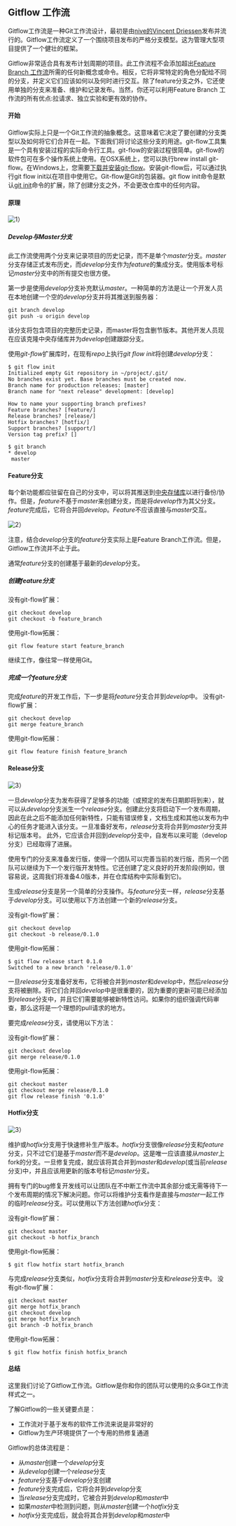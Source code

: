 ## Gitflow 工作流

Gitflow工作流是一种Git工作流设计，最初是由[nive的Vincent Driessen](https://nvie.com/posts/a-successful-git-branching-model/)发布并流行的。Gitflow工作流定义了一个围绕项目发布的严格分支模型。这为管理大型项目提供了一个健壮的框架。

Gitflow非常适合具有发布计划周期的项目。此工作流程不会添加超出[Feature Branch 工作流](https://www.atlassian.com/git/tutorials/comparing-workflows/feature-branch-workflow)所需的任何新概念或命令。相反，它将非常特定的角色分配给不同的分支，并定义它们应该如何以及何时进行交互。除了feature分支之外，它还使用单独的分支来准备、维护和记录发布。当然，你还可以利用Feature Branch 工作流的所有优点:拉请求、独立实验和更有效的协作。

#### 开始
Gitflow实际上只是一个Git工作流的抽象概念。这意味着它决定了要创建的分支类型以及如何将它们合并在一起。下面我们将讨论这些分支的用途。git-flow工具集是一个具有安装过程的实际命令行工具。git-flow的安装过程很简单。git-flow的软件包可在多个操作系统上使用。在OSX系统上，您可以执行brew install git-flow。在Windows上，您需要[下载并安装git-flow](https://git-scm.com/download/win)。安装git-flow后，可以通过执行git flow init以在项目中使用它。Git-flow是Git的包装器。git flow init命令是默认[git init](https://www.atlassian.com/git/tutorials/setting-up-a-repository/git-init)命令的扩展，除了创建分支之外，不会更改仓库中的任何内容。

#### 原理

![1](images/image1.svg)）

##### Develop与Master分支

此工作流使用两个分支来记录项目的历史记录，而不是单个*master*分支。*master*分支存储正式发布历史，而*develop*分支作为*feature*的集成分支。使用版本号标记*master*分支中的所有提交也很方便。

第一步是使用*develop*分支补充默认*master*。一种简单的方法是让一个开发人员在本地创建一个空的*develop*分支并将其推送到服务器：
```shell
git branch develop
git push -u origin develop
```

该分支将包含项目的完整历史记录，而master将包含删节版本。其他开发人员现在应该克隆中央存储库并为*develop*创建跟踪分支。

使用*git-flow*扩展库时，在现有*repo*上执行*git flow init*将创建*develop*分支：
```shell
$ git flow init
Initialized empty Git repository in ~/project/.git/
No branches exist yet. Base branches must be created now.
Branch name for production releases: [master]
Branch name for "next release" development: [develop]

How to name your supporting branch prefixes?
Feature branches? [feature/]
Release branches? [release/]
Hotfix branches? [hotfix/]
Support branches? [support/]
Version tag prefix? []

$ git branch
* develop
 master
```

#### Feature分支

每个新功能都应驻留在自己的分支中，可以将其推送到[中央存储库](https://www.atlassian.com/git/tutorials/syncing/git-push)以进行备份/协作。但是，*feature*不基于*master*来创建分支，而是将*develop*作为其父分支。 *feature*完成后，它将合并回*develop*。*Feature*不应该直接与*master*交互。

![2](images/image2.svg)）

注意，结合*develop*分支的*feature*分支实际上是Feature Branch工作流。但是，Gitflow工作流并不止于此。

通常*feature*分支的创建基于最新的*develop*分支。

##### 创建feature分支
没有git-flow扩展：
```shell
git checkout develop
git checkout -b feature_branch
```
使用git-flow拓展：
```shell
git flow feature start feature_branch
```

继续工作，像往常一样使用Git。

##### 完成一个feature分支

完成*feature*的开发工作后，下一步是将*feature*分支合并到*develop*中。
没有git-flow扩展：
```shell
git checkout develop
git merge feature_branch
```
使用git-flow拓展：
```shell
git flow feature finish feature_branch
```

#### Release分支

![3](images/image3.svg)）

一旦*develop*分支为发布获得了足够多的功能（或预定的发布日期即将到来），就可以从*develop*分支派生一个*release*分支。创建此分支将启动下一个发布周期，因此在此之后不能添加任何新特性，只能有错误修复，文档生成和其他以发布为中心的任务才能进入该分支。一旦准备好发布，*release*分支将合并到*master*分支并标记版本号。 此外，它应该合并回到*develop*分支中，自发布以来可能（develop分支）已经取得了进展。

使用专门的分支来准备发行版，使得一个团队可以完善当前的发行版，而另一个团队可以继续为下一个发行版开发特性。它还创建了定义良好的开发阶段(例如，很容易说，这周我们将准备4.0版本，并在仓库结构中实际看到它)。

生成*release*分支是另一个简单的分支操作。与*feature*分支一样，*release*分支基于*develop*分支。可以使用以下方法创建一个新的*release*分支。

没有git-flow扩展：

```shell
git checkout develop
git checkout -b release/0.1.0
```
使用git-flow拓展：
```shell
$ git flow release start 0.1.0
Switched to a new branch 'release/0.1.0'
```

一旦*release*分支准备好发布，它将被合并到*master*和*develop*中，然后*release*分支将被删除。将它们合并回*develop*中是很重要的，因为重要的更新可能已经添加到*release*分支中，并且它们需要能够被新特性访问。如果你的组织强调代码审查，那么这将是一个理想的pull请求的地方。

要完成*release*分支，请使用以下方法：

没有git-flow扩展：
```shell
git checkout develop
git merge release/0.1.0
```

使用git-flow拓展：
```shell
git checkout master
git checkout merge release/0.1.0
git flow release finish '0.1.0'
```

#### Hotfix分支
![3](images/image3.svg)）

维护或*hotfix*分支用于快速修补生产版本。*hotfix*分支很像*release*分支和*feature*分支，只不过它们是基于*master*而不是*develop*。这是唯一应该直接从*master*上fork的分支。一旦修复完成，就应该将其合并到*master*和*develop*(或当前*release*分支)中，并且应该用更新的版本号标记*master*分支。

拥有专门的bug修复开发线可以让团队在不中断工作流中其余部分或无需等待下一个发布周期的情况下解决问题。你可以将维护分支看作是直接与*master*一起工作的临时*release*分支。可以使用以下方法创建*hotfix*分支：

没有git-flow扩展：
```shell
git checkout master
git checkout -b hotfix_branch
```

使用git-flow拓展：
```shell
$ git flow hotfix start hotfix_branch
```

与完成*release*分支类似，*hotfix*分支将合并到*master*分支和*release*分支中。
没有git-flow扩展：
```shell
git checkout master
git merge hotfix_branch
git checkout develop
git merge hotfix_branch
git branch -D hotfix_branch
```

使用git-flow拓展：
```shell
$ git flow hotfix finish hotfix_branch
```

#### 总结

这里我们讨论了Gitflow工作流。Gitflow是你和你的团队可以使用的众多Git工作流样式之一。

了解Gitflow的一些关键要点是：
- 工作流对于基于发布的软件工作流来说是非常好的
- Gitflow为生产环境提供了一个专用的热修复通道

Gitflow的总体流程是：
- 从*master*创建一个*develop*分支
- 从*develop*创建一个*release*分支
- *feature*分支基于*develop*分支创建
- *feature*分支完成后，它将合并到*develop*分支
- 当*release*分支完成时，它被合并到*develop*和*master*中
- 如果*master*中检测到问题，则从*master*创建一个*hotfix*分支
- *hotfix*分支完成后，就会将其合并到*develop*和*master*中

